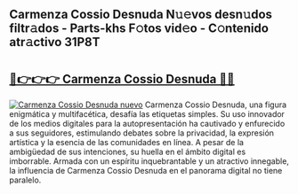 ## Carmenza Cossio Desnuda N𝚞𝚎vos desn𝚞dos filtr𝚊dos - Parts-khs F𝚘tos vid𝚎o - C𝚘ntenido atr𝚊ctivo 31P8T

# <h2><a href="http://mb8vpg.tromn.icu/?c=Carmenza+Cossio+Desnuda">🔗👉👉👉 Carmenza Cossio Desnuda 🔗🔗</a></h2>

[![Carmenza Cossio Desnuda nuevo](https://i.imgur.com/pEAQMta.gif)](http://mb8vpg.tromn.icu/?c=Carmenza+Cossio+Desnuda)
Carmenza Cossio Desnuda, una figura enigmática y multifacética, desafía las etiquetas simples. Su uso innovador de los medios digitales para la autopresentación ha cautivado y enfurecido a sus seguidores, estimulando debates sobre la privacidad, la expresión artística y la esencia de las comunidades en línea. A pesar de la ambigüedad de sus intenciones, su huella en el ámbito digital es imborrable. Armada con un espíritu inquebrantable y un atractivo innegable, la influencia de Carmenza Cossio Desnuda en el panorama digital no tiene paralelo.
